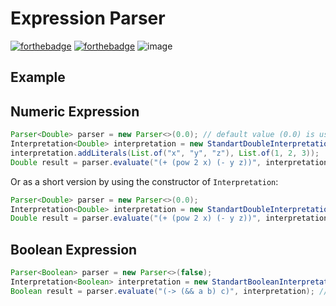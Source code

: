 # Expression Parser

[![forthebadge](http://forthebadge.com/images/badges/built-with-love.svg)](http://forthebadge.com)
[![forthebadge](https://forthebadge.com/images/badges/made-with-java.svg)](https://forthebadge.com)
![image](https://user-images.githubusercontent.com/46029684/193451514-bc5c0f70-8ed6-4007-9edd-745122ddf476.png)



## Example

## Numeric Expression
```java
Parser<Double> parser = new Parser<>(0.0); // default value (0.0) is used when an identifier is not found in a given interpretation
Interpretation<Double> interpretation = new StandartDoubleInterpretation();
interpretation.addLiterals(List.of("x", "y", "z"), List.of(1, 2, 3));
Double result = parser.evaluate("(+ (pow 2 x) (- y z))", interpretation);
```

Or as a short version by using the constructor of `Interpretation`:

```java
Parser<Double> parser = new Parser<>(0.0);
Interpretation<Double> interpretation = new StandartDoubleInterpretation(List.of("x", "y", "z"), List.of(1, 2, 3));
Double result = parser.evaluate("(+ (pow 2 x) (- y z))", interpretation);
```


## Boolean Expression
```java
Parser<Boolean> parser = new Parser<>(false);
Interpretation<Boolean> interpretation = new StandartBooleanInterpretation(List.of("a", "b", "c"), List.of(true, false, true));
Boolean result = parser.evaluate("(-> (&& a b) c)", interpretation); // = true
```


